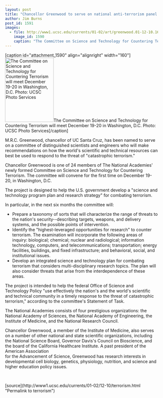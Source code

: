 ```yaml
---
layout: post
title: "Chancellor Greenwood to serve on national anti-terrorism panel "
author: Jim Burns
post_id: 1591
images:
  - file: http://www1.ucsc.edu/currents/01-02/art/greenwood.01-12-10.160.jpg
    image_id: 1590
    caption: "The Committee on Science and Technology for Countering Terrorism will meet December 19-20 in Washington, D.C. Photo: UCSC Photo Services"
---
```


[caption id="attachment_1590" align="alignright" width="160"]<a href="http://localhost/mysite/wp-content/uploads/2001/12/greenwood.01-12-10.160.jpg"><img class="size-full wp-image-1590" src="http://localhost/mysite/wp-content/uploads/2001/12/greenwood.01-12-10.160.jpg" alt="The Committee on Science and Technology for Countering Terrorism will meet December 19-20 in Washington, D.C. Photo: UCSC Photo Services" width="160" height="211" /></a>The Committee on Science and Technology for Countering Terrorism will meet December 19-20 in Washington, D.C. Photo: UCSC Photo Services[/caption]
<p>
  M.R.C. Greenwood, chancellor of UC Santa Cruz, has been named to serve on a committee of distinguished scientists and engineers who will make recommendations on how the world's scientific and technical resources can best be used to respond to the threat of "catastrophic terrorism."
</p>Chancellor Greenwood is one of 24 members of The National Academies' newly formed Committee on Science and Technology for Countering Terrorism. The committee will convene for the first time on December 19-20, in Washington, D.C.<br>
<p>
  The project is designed to help the U.S. government develop a "science and technology program plan and research strategy" for combating terrorism.<br>
</p>
<p>
  In particular, in the next six months the committee will:
</p>
<ul>
  <li>Prepare a taxonomy of sorts that will characterize the range of threats to the nation's security--describing targets, weapons, and delivery systems, and the possible points of intervention.
  </li>
  <li>Identify the "highest-leveraged opportunities for research" to counter terrorism. The examination will incorporate the following areas of inquiry: biological; chemical; nuclear and radiological; information technology, computers, and telecommunications; transportation; energy facilities, buildings, and fixed infrastructure; and behavioral, social, and institutional issues.
  </li>
  <li>Develop an integrated science and technology plan for combating terrorism that considers multi-disciplinary research topics. The plan will also consider threats that arise from the interdependence of these areas.
  </li>
</ul>
<p>
  The project is intended to help the federal Office of Science and Technology Policy "use effectively the nation's and the world's scientific and technical community in a timely response to the threat of catastrophic terrorism," according to the committee's Statement of Task.<br>
</p>
<p>
  The National Academies consists of four prestigious organizations: the National Academy of Sciences, the National Academy of Engineering, the Institute of Medicine, and the National Research Council.
</p>
<p>
  Chancellor Greenwood, a member of the Institute of Medicine, also serves on a number of other national and state scientific organizations, including the National Science Board, Governor Davis's Council on Bioscience, and the board of the California Healthcare Institute. A past president of the American Association<br>
  for the Advancement of Science, Greenwood has research interests in developmental cell biology, genetics, physiology, nutrition, and science and higher education policy issues.
</p>
<p>
  <br>

</p>
<p>

</p>
[source](http://www1.ucsc.edu/currents/01-02/12-10/terrorism.html "Permalink to terrorism")
